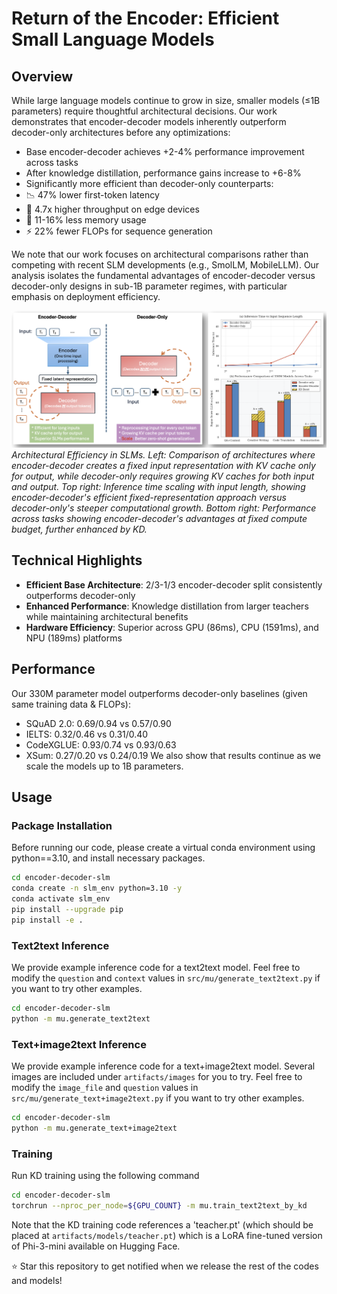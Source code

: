 # Return of the Encoder: Efficient Small Language Models

## Overview
While large language models continue to grow in size, smaller models (≤1B parameters) require thoughtful architectural decisions. Our work demonstrates that encoder-decoder models inherently outperform decoder-only architectures before any optimizations:

- Base encoder-decoder achieves +2-4% performance improvement across tasks
- After knowledge distillation, performance gains increase to +6-8%
- Significantly more efficient than decoder-only counterparts:
 - 📉 47% lower first-token latency
 - 🚀 4.7x higher throughput on edge devices
 - 💾 11-16% less memory usage
 - ⚡ 22% fewer FLOPs for sequence generation

We note that our work focuses on architectural comparisons rather than competing with recent SLM developments (e.g., SmolLM, MobileLLM). Our analysis isolates the fundamental advantages of encoder-decoder versus decoder-only designs in sub-1B parameter regimes, with particular emphasis on deployment efficiency.

![Architectural Comparison](IntroFigure.png)
*Architectural Efficiency in SLMs. Left: Comparison of architectures where encoder-decoder creates a fixed input representation with KV cache only for output, while decoder-only requires growing KV caches for both input and output. Top right: Inference time scaling with input length, showing encoder-decoder's efficient fixed-representation approach versus decoder-only's steeper computational growth. Bottom right: Performance across tasks showing encoder-decoder's advantages at fixed compute budget, further enhanced by KD.*

## Technical Highlights
- **Efficient Base Architecture**: 2/3-1/3 encoder-decoder split consistently outperforms decoder-only
- **Enhanced Performance**: Knowledge distillation from larger teachers while maintaining architectural benefits
- **Hardware Efficiency**: Superior across GPU (86ms), CPU (1591ms), and NPU (189ms) platforms

## Performance
Our 330M parameter model outperforms decoder-only baselines (given same training data & FLOPs):
- SQuAD 2.0: 0.69/0.94 vs 0.57/0.90
- IELTS: 0.32/0.46 vs 0.31/0.40
- CodeXGLUE: 0.93/0.74 vs 0.93/0.63
- XSum: 0.27/0.20 vs 0.24/0.19
We also show that results continue as we scale the models up to 1B parameters.

## Usage
### Package Installation
Before running our code, please create a virtual conda environment using python==3.10, and install necessary packages.
```bash
cd encoder-decoder-slm
conda create -n slm_env python=3.10 -y
conda activate slm_env
pip install --upgrade pip
pip install -e .
```

### Text2text Inference
We provide example inference code for a text2text model. Feel free to modify the `question` and `context` values in `src/mu/generate_text2text.py` if you want to try other examples.
```bash
cd encoder-decoder-slm
python -m mu.generate_text2text
```

### Text+image2text Inference
We provide example inference code for a text+image2text model. Several images are included under `artifacts/images` for you to try. Feel free to modify the `image_file` and `question` values in `src/mu/generate_text+image2text.py` if you want to try other examples.
```bash
cd encoder-decoder-slm
python -m mu.generate_text+image2text
```

### Training
Run KD training using the following command
```bash
cd encoder-decoder-slm
torchrun --nproc_per_node=${GPU_COUNT} -m mu.train_text2text_by_kd
```
Note that the KD training code references a 'teacher.pt' (which should be placed at `artifacts/models/teacher.pt`) which is a LoRA fine-tuned version of Phi-3-mini available on Hugging Face.

⭐ Star this repository to get notified when we release the rest of the codes and models!

